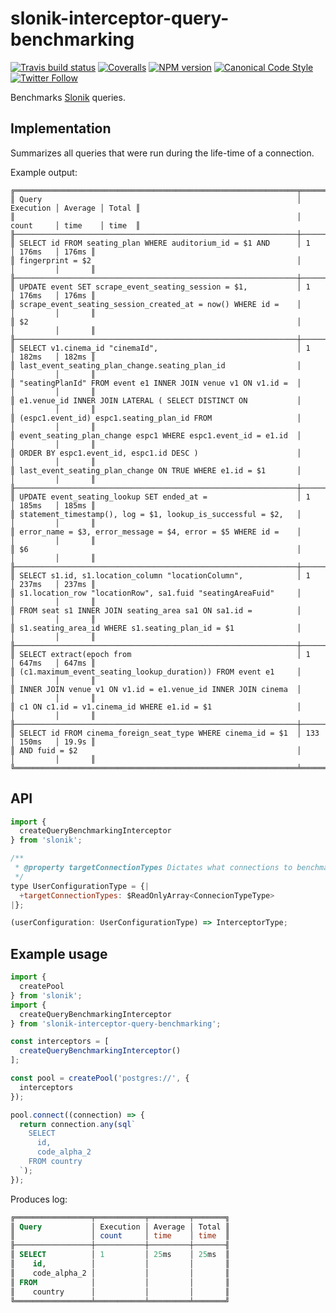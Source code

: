 # slonik-interceptor-query-benchmarking

[![Travis build status](http://img.shields.io/travis/gajus/slonik-interceptor-query-benchmarking/master.svg?style=flat-square)](https://travis-ci.org/gajus/slonik-interceptor-query-benchmarking)
[![Coveralls](https://img.shields.io/coveralls/gajus/slonik-interceptor-query-benchmarking.svg?style=flat-square)](https://coveralls.io/github/gajus/slonik-interceptor-query-benchmarking)
[![NPM version](http://img.shields.io/npm/v/slonik-interceptor-query-benchmarking.svg?style=flat-square)](https://www.npmjs.org/package/slonik-interceptor-query-benchmarking)
[![Canonical Code Style](https://img.shields.io/badge/code%20style-canonical-blue.svg?style=flat-square)](https://github.com/gajus/canonical)
[![Twitter Follow](https://img.shields.io/twitter/follow/kuizinas.svg?style=social&label=Follow)](https://twitter.com/kuizinas)

Benchmarks [Slonik](https://github.com/gajus/slonik) queries.

## Implementation

Summarizes all queries that were run during the life-time of a connection.

Example output:

```
╔═══════════════════════════════════════════════════════════════╤═══════════╤═════════╤═══════╗
║ Query                                                         │ Execution │ Average │ Total ║
║                                                               │ count     │ time    │ time  ║
╟───────────────────────────────────────────────────────────────┼───────────┼─────────┼───────╢
║ SELECT id FROM seating_plan WHERE auditorium_id = $1 AND      │ 1         │ 176ms   │ 176ms ║
║ fingerprint = $2                                              │           │         │       ║
╟───────────────────────────────────────────────────────────────┼───────────┼─────────┼───────╢
║ UPDATE event SET scrape_event_seating_session = $1,           │ 1         │ 176ms   │ 176ms ║
║ scrape_event_seating_session_created_at = now() WHERE id =    │           │         │       ║
║ $2                                                            │           │         │       ║
╟───────────────────────────────────────────────────────────────┼───────────┼─────────┼───────╢
║ SELECT v1.cinema_id "cinemaId",                               │ 1         │ 182ms   │ 182ms ║
║ last_event_seating_plan_change.seating_plan_id                │           │         │       ║
║ "seatingPlanId" FROM event e1 INNER JOIN venue v1 ON v1.id =  │           │         │       ║
║ e1.venue_id INNER JOIN LATERAL ( SELECT DISTINCT ON           │           │         │       ║
║ (espc1.event_id) espc1.seating_plan_id FROM                   │           │         │       ║
║ event_seating_plan_change espc1 WHERE espc1.event_id = e1.id  │           │         │       ║
║ ORDER BY espc1.event_id, espc1.id DESC )                      │           │         │       ║
║ last_event_seating_plan_change ON TRUE WHERE e1.id = $1       │           │         │       ║
╟───────────────────────────────────────────────────────────────┼───────────┼─────────┼───────╢
║ UPDATE event_seating_lookup SET ended_at =                    │ 1         │ 185ms   │ 185ms ║
║ statement_timestamp(), log = $1, lookup_is_successful = $2,   │           │         │       ║
║ error_name = $3, error_message = $4, error = $5 WHERE id =    │           │         │       ║
║ $6                                                            │           │         │       ║
╟───────────────────────────────────────────────────────────────┼───────────┼─────────┼───────╢
║ SELECT s1.id, s1.location_column "locationColumn",            │ 1         │ 237ms   │ 237ms ║
║ s1.location_row "locationRow", sa1.fuid "seatingAreaFuid"     │           │         │       ║
║ FROM seat s1 INNER JOIN seating_area sa1 ON sa1.id =          │           │         │       ║
║ s1.seating_area_id WHERE s1.seating_plan_id = $1              │           │         │       ║
╟───────────────────────────────────────────────────────────────┼───────────┼─────────┼───────╢
║ SELECT extract(epoch from                                     │ 1         │ 647ms   │ 647ms ║
║ (c1.maximum_event_seating_lookup_duration)) FROM event e1     │           │         │       ║
║ INNER JOIN venue v1 ON v1.id = e1.venue_id INNER JOIN cinema  │           │         │       ║
║ c1 ON c1.id = v1.cinema_id WHERE e1.id = $1                   │           │         │       ║
╟───────────────────────────────────────────────────────────────┼───────────┼─────────┼───────╢
║ SELECT id FROM cinema_foreign_seat_type WHERE cinema_id = $1  │ 133       │ 150ms   │ 19.9s ║
║ AND fuid = $2                                                 │           │         │       ║
╚═══════════════════════════════════════════════════════════════╧═══════════╧═════════╧═══════╝

```

## API

```js
import {
  createQueryBenchmarkingInterceptor
} from 'slonik';

```

```js
/**
 * @property targetConnectionTypes Dictates what connections to benchmark. (Default: [EXPLICIT])
 */
type UserConfigurationType = {|
  +targetConnectionTypes: $ReadOnlyArray<ConnecionTypeType>
|};

(userConfiguration: UserConfigurationType) => InterceptorType;

```

## Example usage

```js
import {
  createPool
} from 'slonik';
import {
  createQueryBenchmarkingInterceptor
} from 'slonik-interceptor-query-benchmarking';

const interceptors = [
  createQueryBenchmarkingInterceptor()
];

const pool = createPool('postgres://', {
  interceptors
});

pool.connect((connection) => {
  return connection.any(sql`
    SELECT
      id,
      code_alpha_2
    FROM country
  `);
});

```

Produces log:

```sql
╔═════════════════╤═══════════╤═════════╤═══════╗
║ Query           │ Execution │ Average │ Total ║
║                 │ count     │ time    │ time  ║
╟─────────────────┼───────────┼─────────┼───────╢
║ SELECT          │ 1         │ 25ms    │ 25ms  ║
║    id,          │           │         │       ║
║    code_alpha_2 │           │         │       ║
║ FROM            │           │         │       ║
║    country      │           │         │       ║
╚═════════════════╧═══════════╧═════════╧═══════╝

```
